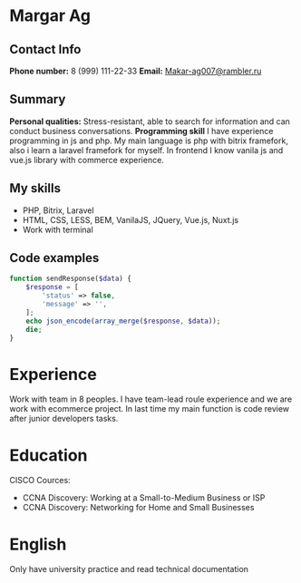 # Margar Ag

## Contact Info
**Phone number:** 8 (999) 111-22-33
**Email:** Makar-ag007@rambler.ru

## Summary
**Personal qualities:** Stress-resistant, able to search for information and can conduct business conversations.
**Programming skill** I have experience programming in js and php. My main language is php with bitrix framefork, also i learn a laravel framefork for myself. In frontend I know vanila js and vue.js library with commerce experience.
## My skills
- PHP, Bitrix, Laravel
- HTML, CSS, LESS, BEM, VanilaJS, JQuery, Vue.js, Nuxt.js
- Work with terminal

## Code examples
```php
function sendResponse($data) {
	$response = [
		'status' => false,
		'message' => '',
	];
	echo json_encode(array_merge($response, $data));
	die;
}
```
# Experience
Work with team in 8 peoples. I have team-lead roule experience and we are work with ecommerce project. In last time my main function is code review after junior developers tasks.

# Education
CISCO Cources:
- CCNA Discovery: Working at a Small-to-Medium Business or ISP
- CCNA Discovery: Networking for Home and Small Businesses

# English
Only have university practice and read technical documentation